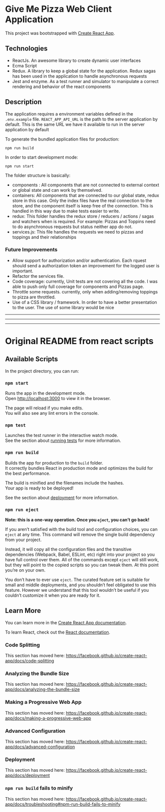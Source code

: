 # Give Me Pizza Web Client Application
This project was bootstrapped with [Create React App](https://github.com/facebook/create-react-app).
## Technologies
- ReactJs. An awesome library to create dynamic user interfaces
- Ecma Script
- Redux. A library to keep a global state for the application. Redux sagas has been used in the application to handle asynchronous requests
- Jest and enzyme. As a test runner and simulator to manipulate a correct rendering and behavior of the react components

## Description
The application requires a environment variables defined in the `.env.example` file. 
`REACT_APP_API_URL` is the path to the server application by default. This is the same URL we have it available to run in the server application by default

To generate the bundled application files for production: 
```
npm run build
```

In order to start development mode:
```
npm run start
```

The folder structure is basically:
- components : All components that are not connected to external context or global state and can work by themselved.
- containers: All components that are connected to our global state, redux store in this case. Only the index files have the real connection to the store, and the component itself is keep free of the connection.
This is handled in this way due to make tests easier to write.
- redux: This folder handles the redux store / reducers / actions / sagas and watchers when is required. For example: Pizzas and Toppins need to do asynchronous requests but status neither app  do not.
- services.js: This file handles the requests we need to pizzas and toppings and their relationships

### Future Improvements
- Allow support for authorization and/or authentication. Each rquest should send a authorization token
an improvement for the logged user is important.
- Refactor the services file.
- Code coverage: currently, Unit tests are not covering all the code. I was able to push only full coverage for components and Pizzas page.
- Throttle some requests. currently, only when adding/removing toppings to pizza are throttled.
- Use of a CSS library / framework. In order to have a better presentation to the user. The use of some library would be nice



----------------------
----------------------
----------------------

# Original README from react scripts
## Available Scripts

In the project directory, you can run:

### `npm start`

Runs the app in the development mode.<br>
Open [http://localhost:3000](http://localhost:3000) to view it in the browser.

The page will reload if you make edits.<br>
You will also see any lint errors in the console.

### `npm test`

Launches the test runner in the interactive watch mode.<br>
See the section about [running tests](https://facebook.github.io/create-react-app/docs/running-tests) for more information.

### `npm run build`

Builds the app for production to the `build` folder.<br>
It correctly bundles React in production mode and optimizes the build for the best performance.

The build is minified and the filenames include the hashes.<br>
Your app is ready to be deployed!

See the section about [deployment](https://facebook.github.io/create-react-app/docs/deployment) for more information.

### `npm run eject`

**Note: this is a one-way operation. Once you `eject`, you can’t go back!**

If you aren’t satisfied with the build tool and configuration choices, you can `eject` at any time. This command will remove the single build dependency from your project.

Instead, it will copy all the configuration files and the transitive dependencies (Webpack, Babel, ESLint, etc) right into your project so you have full control over them. All of the commands except `eject` will still work, but they will point to the copied scripts so you can tweak them. At this point you’re on your own.

You don’t have to ever use `eject`. The curated feature set is suitable for small and middle deployments, and you shouldn’t feel obligated to use this feature. However we understand that this tool wouldn’t be useful if you couldn’t customize it when you are ready for it.

## Learn More

You can learn more in the [Create React App documentation](https://facebook.github.io/create-react-app/docs/getting-started).

To learn React, check out the [React documentation](https://reactjs.org/).

### Code Splitting

This section has moved here: https://facebook.github.io/create-react-app/docs/code-splitting

### Analyzing the Bundle Size

This section has moved here: https://facebook.github.io/create-react-app/docs/analyzing-the-bundle-size

### Making a Progressive Web App

This section has moved here: https://facebook.github.io/create-react-app/docs/making-a-progressive-web-app

### Advanced Configuration

This section has moved here: https://facebook.github.io/create-react-app/docs/advanced-configuration

### Deployment

This section has moved here: https://facebook.github.io/create-react-app/docs/deployment

### `npm run build` fails to minify

This section has moved here: https://facebook.github.io/create-react-app/docs/troubleshooting#npm-run-build-fails-to-minify
